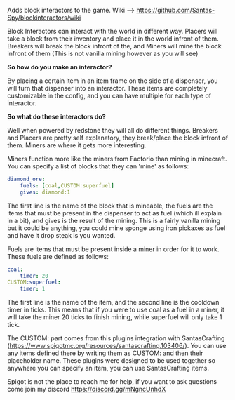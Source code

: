Adds block interactors to the game. Wiki --> https://github.com/Santas-Spy/blockinteractors/wiki

Block Interactors can interact with the world in different way. Placers will take a block from their inventory and place it in the world infront of them. Breakers will break the block infront of the, and Miners will mine the block infront of them (This is not vanilla mining however as you will see)

**So how do you make an interactor?**

By placing a certain item in an item frame on the side of a dispenser, you will turn that dispenser into an interactor. These items are completely customizable in the config, and you can have multiple for each type of interactor.

**So what do these interactors do?**

Well when powered by redstone they will all do different things. Breakers and Placers are pretty self explanatory, they break/place the block infront of them. Miners are where it gets more interesting.

Miners function more like the miners from Factorio than mining in minecraft. You can specify a list of blocks that they can 'mine' as follows:
```yaml
diamond_ore:
    fuels: [coal,CUSTOM:superfuel]
    gives: diamond:1
```
The first line is the name of the block that is mineable, the fuels are the items that must be present in the dispenser to act as fuel (which ill explain in a bit), and gives is the result of the mining. This is a fairly vanilla mining but it could be anything, you could mine sponge using iron pickaxes as fuel and have it drop steak is you wanted.

Fuels are items that must be present inside a miner in order for it to work. These fuels are defined as follows:
```yaml
coal:
    timer: 20
CUSTOM:superfuel:
    timer: 1
```
The first line is the name of the item, and the second line is the cooldown timer in ticks. This means that if you were to use coal as a fuel in a miner, it will take the miner 20 ticks to finish mining, while superfuel will only take 1 tick.

The CUSTOM: part comes from this plugins integration with SantasCrafting (https://www.spigotmc.org/resources/santascrafting.103406/). You can use any items defined there by writing them as CUSTOM: and then their placeholder name. These plugins were designed to be used together so anywhere you can specify an item, you can use SantasCrafting items.

Spigot is not the place to reach me for help, if you want to ask questions come join my discord https://discord.gg/mNgncUnhdX
